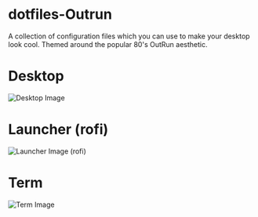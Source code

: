 # dotfiles-Outrun
A collection of configuration files which you can use to make your desktop look cool. Themed around the popular 80's OutRun aesthetic. 

# Desktop
![Desktop Image](https://i.imgur.com/SdPtlv8.jpg)

# Launcher (rofi)
![Launcher Image (rofi)](https://i.imgur.com/NRq5QS3.png)

# Term
![Term Image](https://i.imgur.com/LvnEo3a.png)
